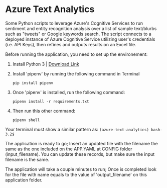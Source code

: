 # Azure Text Analytics

Some Python scripts to leverage Azure's Cognitive Services to run sentiment and entity recognition analysis over a list of sample text/blurbs such as "tweets" or Google keywords search. The script connects to a deployed instance of Azure Cognitive Service utilizing user's credentials (i.e. API Keys), then refines and outputs results on an Excel file. 

Before running the application, you need to set up the environement:

1) Install Python 3 | 
   [Download Link](https://www.python.org/downloads/)

2) Install 'pipenv' by running the following command in Terminal
    ```
    pip install pipenv
    ```

3) Once 'pipenv' is installed, run the following command:
    ```
    pipenv install -r requirements.txt
    ```

4) Then run this other command:
    ```
    pipenv shell
    ```

Your terminal must show a similar pattern as: 
    ```
    (azure-text-analytics) bash-3.2$
    ```

The application is ready to go; Insert an updated file with the filename the same as the one included on the APP.YAML at CONFIG folder (input_filename). You can update these records, but make sure the input filename is the same. 

The application will take a couple minutes to run; Once is completed look for the file with name equals to the value of 'output_filename' on this application folder. 
